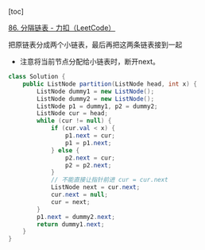 [toc]

[86. 分隔链表 - 力扣（LeetCode）](https://leetcode.cn/problems/partition-list/)



把原链表分成两个小链表，最后再把这两条链表接到一起

- 注意将当前节点分配给小链表时，断开next。

```java
class Solution {
    public ListNode partition(ListNode head, int x) {
        ListNode dummy1 = new ListNode();
        ListNode dummy2 = new ListNode();
        ListNode p1 = dummy1, p2 = dummy2;
        ListNode cur = head;
        while (cur != null) {
            if (cur.val < x) {
                p1.next = cur;
                p1 = p1.next;
            } else {
                p2.next = cur;
                p2 = p2.next;
            }
            // 不能直接让指针前进 cur = cur.next
            ListNode next = cur.next;
            cur.next = null;
            cur = next;
        }
        p1.next = dummy2.next;
        return dummy1.next;
    }
}
```

